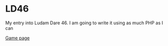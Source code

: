 # LD46
My entry into Ludam Dare 46. I am going to write it using as much PHP as I can

[Game page](https://ldjam.com/events/ludum-dare/46/$192200)
